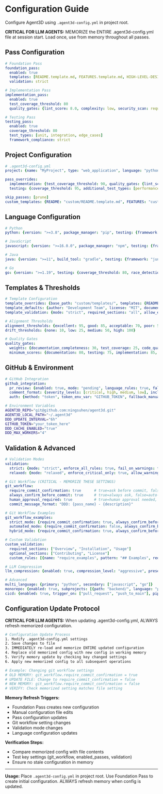 # Configuration Guide

Configure Agent3D using `.agent3d-config.yml` in project root.

**CRITICAL FOR LLM AGENTS:** MEMORIZE the ENTIRE .agent3d-config.yml file at session start. Load once, use from memory throughout all passes.

## Pass Configuration

```yaml
# Foundation Pass
foundation_pass:
  enabled: true
  templates: [README.template.md, FEATURES.template.md, HIGH-LEVEL-DESIGN.template.md]
  validation: strict

# Implementation Pass
implementation_pass:
  enabled: true
  test_coverage_threshold: 80
  quality_gates: {lint_score: 8.0, complexity: low, security_scan: required}

# Testing Pass
testing_pass:
  enabled: true
  coverage_threshold: 80
  test_types: [unit, integration, edge_cases]
  framework_compliance: strict
```

## Project Configuration
```yaml
# .agent3d-config.yml
project: {name: "MyProject", type: "web_application", language: "python"}

pass_overrides:
  implementation: {test_coverage_threshold: 90, quality_gates: {lint_score: 9.0, complexity: very_low}}
  testing: {coverage_threshold: 95, additional_test_types: [performance, security]}

skip_passes: [prune]
custom_templates: {README: "custom/README.template.md", FEATURES: "custom/FEATURES.template.md"}
```

## Language Configuration

```yaml
# Python
python: {version: ">=3.8", package_manager: "pip", testing: {framework: "pytest", coverage_threshold: 85}, code_style: {formatter: "black", line_length: 88, linter: "flake8"}}

# JavaScript
javascript: {version: ">=16.0.0", package_manager: "npm", testing: {framework: "jest", coverage_threshold: 80}, code_style: {formatter: "prettier", linter: "eslint", typescript: true}}

# Java
java: {version: ">=11", build_tool: "gradle", testing: {framework: "junit5", coverage_threshold: 75}, code_style: {formatter: "spotless", static_analysis: [checkstyle, pmd, spotbugs]}}

# Go
go: {version: ">=1.19", testing: {coverage_threshold: 80, race_detection: true}, code_style: {formatter: "gofmt", linter: "golangci-lint"}}
```

## Templates & Thresholds

```yaml
# Template Configuration
template_overrides: {base_path: "custom/templates/", templates: {README: "custom-readme.template.md", FEATURES: "enhanced-features.template.md"}}
template_defaults: {author: "Development Team", license: "MIT", documentation_style: "google"}
template_validation: {mode: "strict", required_sections: "all", allow_empty_sections: false}

# Alignment Thresholds
alignment_thresholds: {excellent: 95, good: 85, acceptable: 70, poor: 50, critical: 0}
drift_thresholds: {none: 10, low: 25, medium: 50, high: 100}

# Quality Gates
quality_gates:
  weights: {documentation_completeness: 30, test_coverage: 25, code_quality: 25, alignment_consistency: 20}
  minimum_scores: {documentation: 80, testing: 75, implementation: 85, overall: 80}
```

## GitHub & Environment

```yaml
# GitHub Integration
github_integration:
  pr_review: {enabled: true, mode: "pending", language_rules: true, fallback_manual: true}
  comment_format: {severity_levels: [critical, high, medium, low], include_line_numbers: true, include_suggestions: true}
  auth: {method: "token", token_env_var: "GITHUB_TOKEN", fallback_manual: true}
```

```bash
# Environment Variables
AGENT3D_REPO="git@github.com:ningsuhen/agent3d.git"
AGENT3D_LOCAL_PATH="~/.agent3d"
DDD_UPDATE_INTERVAL="6h"
GITHUB_TOKEN="your_token_here"
DDD_CACHE_ENABLED="true"
DDD_MAX_WORKERS="4"
```

## Validation & Advanced

```yaml
# Validation Modes
validation:
  strict: {mode: "strict", enforce_all_rules: true, fail_on_warnings: true, require_all_sections: true, validate_links: true}
  relaxed: {mode: "relaxed", enforce_critical_only: true, allow_warnings: true, optional_sections: true, skip_link_validation: true}

# Git Workflow (CRITICAL - MEMORIZE THESE SETTINGS)
git_workflow:
  require_commit_confirmation: true      # true=ask before commit, false=no confirmation
  always_confirm_before_commit: true     # true=always ask, false=auto-commit allowed
  human_approval_required: true          # true=human approval needed, false=automated OK
  commit_message_format: "DDD: {pass_name} - {description}"

# Git Workflow Examples
git_workflow_examples:
  strict_mode: {require_commit_confirmation: true, always_confirm_before_commit: true, human_approval_required: true}
  automated_mode: {require_commit_confirmation: false, always_confirm_before_commit: false, human_approval_required: false}
  hybrid_mode: {require_commit_confirmation: true, always_confirm_before_commit: false, human_approval_required: true}

# Custom Validation
custom_validation:
  required_sections: ["Overview", "Installation", "Usage"]
  optional_sections: ["Contributing", "License"]
  custom_rules: [{name: "require_examples", pattern: "## Examples", required: true}, {name: "limit_line_length", max_length: 120}]

# LLM Compression
llm_compression: {enabled: true, compression_level: "aggressive", preserve_commands: true, preserve_project_specifics: true, remove_basic_explanations: true, compress_tasks: [git_operations, github_cli_usage, package_management, file_operations, standard_development_tools]}

# Advanced
multi_language: {primary: "python", secondary: ["javascript", "go"]}
monorepo: {enabled: true, subprojects: [{path: "backend/", language: "python"}]}
cicd: {enabled: true, trigger_on: ["pull_request", "push_to_main"], pipeline_steps: ["foundation_pass", "documentation_pass", "quality_pass"]}
```

## Configuration Update Protocol

**CRITICAL FOR LLM AGENTS:** When updating .agent3d-config.yml, ALWAYS refresh memorized configuration.

```bash
# Configuration Update Process
1. Modify .agent3d-config.yml settings
2. Save changes to file
3. IMMEDIATELY re-load and memorize ENTIRE updated configuration
4. Replace old memorized config with new config in working memory
5. Verify memory update by checking key changed settings
6. Apply new memorized config to all subsequent operations

# Example: Changing git workflow settings
# OLD MEMORY: git_workflow.require_commit_confirmation = true
# UPDATE FILE: Change to require_commit_confirmation = false
# NEW MEMORY: git_workflow.require_commit_confirmation = false
# VERIFY: Check memorized setting matches file setting
```

**Memory Refresh Triggers:**
- Foundation Pass creates new configuration
- Manual configuration file edits
- Pass configuration updates
- Git workflow setting changes
- Validation mode changes
- Language configuration updates

**Verification Steps:**
- Compare memorized config with file contents
- Test key settings (git_workflow, enabled_passes, validation)
- Ensure no stale configuration in memory

---

**Usage:** Place `.agent3d-config.yml` in project root. Use Foundation Pass to create initial configuration. ALWAYS refresh memory when config is updated.
